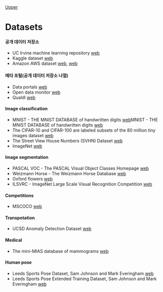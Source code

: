 [Upper](index.md)

# Datasets

####  공개 데이터 저장소

- UC Irvine machine learning repository [web](http://archive.ics.uci.edu/ml/)
- Kaggle dataset [web](http://www.kaggle.com/datasets)
- Amazon AWS dataset [web](http://aws.amazon.com/ko/datasets), [web](https://registry.opendata.aws/)

#### 메타 포털(공개 데이터 저장소 나열)

- Data portals [web](http://dataportals.org/)
- Open data monitor [web](https://opendatamonitor.eu)
- Qualdl [web](https://www.quandl.com/)

#### Image classification

- MNIST - THE MNIST DATABASE of handwritten digits [web](http://yann.lecun.com/exdb/mnist/)MNIST - THE MNIST DATABASE of handwritten digits [web](http://yann.lecun.com/exdb/mnist/)
- The CIFAR-10 and CIFAR-100 are labeled subsets of the 80 million tiny images dataset [web](https://www.cs.toronto.edu/~kriz/cifar.html)
- The Street View House Numbers (SVHN) Dataset [web](http://ufldl.stanford.edu/housenumbers/)
- ImageNet [web](www.image-net.org)

#### Image segmentation

- PASCAL VOC - The PASCAL Visual Object Classes Homepage [web](http://host.robots.ox.ac.uk/pascal/VOC/)
- Weizmann Horse - The Weizmann Horse Database [web](http://www.msri.org/people/members/eranb/)
- Oxford flowers [web](http://www.robots.ox.ac.uk/~vgg/data/flowers/)
- ILSVRC - ImageNet Large Scale Visual Recognition Competition [web](www.image-net.org/challenges/LSVRC/)

#### Competitions

- MSCOCO [web](http://cocodataset.org/#download)

#### Transpotation

- UCSD Anomaly Detection Dataset [web](http://www.svcl.ucsd.edu/projects/anomaly/dataset.htm)

#### Medical

- The mini-MIAS database of mammograms [web](http://peipa.essex.ac.uk/info/mias.html)

#### Human pose

- Leeds Sports Pose Dataset, Sam Johnson and Mark Everingham [web](http://sam.johnson.io/research/lsp.html)
- Leeds Sports Pose Extended Training Dataset, Sam Johnson and Mark Everingham [web](http://sam.johnson.io/research/lspet.html)
